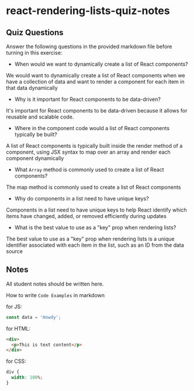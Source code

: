 # react-rendering-lists-quiz-notes

## Quiz Questions

Answer the following questions in the provided markdown file before turning in this exercise:

- When would we want to dynamically create a list of React components?

We would want to dynamically create a list of React components when we have a collection of data and want to render a component for each item in that data dynamically

- Why is it important for React components to be data-driven?

It's important for React components to be data-driven because it allows for reusable and scalable code.

- Where in the component code would a list of React components typically be built?

A list of React components is typically built inside the render method of a component, using JSX syntax to map over an array and render each component dynamically

- What `Array` method is commonly used to create a list of React components?

The map method is commonly used to create a list of React components

- Why do components in a list need to have unique keys?

Components in a list need to have unique keys to help React identify which items have changed, added, or removed efficiently during updates

- What is the best value to use as a "key" prop when rendering lists?

The best value to use as a "key" prop when rendering lists is a unique identifier associated with each item in the list, such as an ID from the data source

## Notes

All student notes should be written here.

How to write `Code Examples` in markdown

for JS:

```javascript
const data = 'Howdy';
```

for HTML:

```html
<div>
  <p>This is text content</p>
</div>
```

for CSS:

```css
div {
  width: 100%;
}
```
